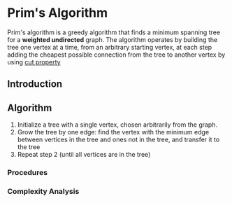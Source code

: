# Prim's Algorithm

Prim's algorithm is a greedy algorithm that finds a minimum spanning tree for a **weighted undirected** graph. The algorithm operates by building the tree one vertex at a time, from an arbitrary starting vertex, at each step adding the cheapest possible connection from the tree to another vertex by using [cut property](./index.md#cut-property)

## Introduction

## Algorithm

1. Initialize a tree with a single vertex, chosen arbitrarily from the graph.
2. Grow the tree by one edge: find the vertex with the minimum edge between vertices in the tree and ones not in the tree, and transfer it to the tree
3. Repeat step 2 (until all vertices are in the tree)

### Procedures

### Complexity Analysis

